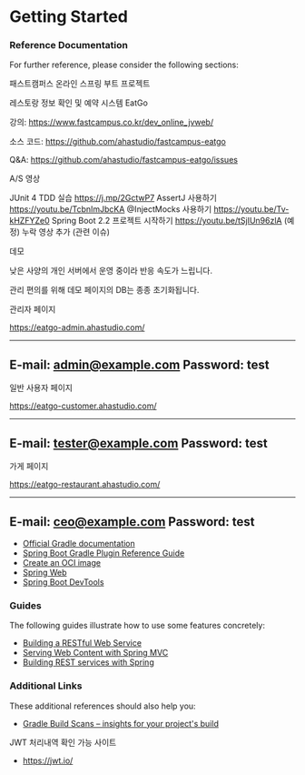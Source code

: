 # Getting Started

### Reference Documentation
For further reference, please consider the following sections:

패스트캠퍼스 온라인 스프링 부트 프로젝트

레스토랑 정보 확인 및 예약 시스템 EatGo



강의: https://www.fastcampus.co.kr/dev_online_jvweb/


소스 코드: https://github.com/ahastudio/fastcampus-eatgo


Q&A: https://github.com/ahastudio/fastcampus-eatgo/issues


A/S 영상

JUnit 4 TDD 실습 https://j.mp/2GctwP7
AssertJ 사용하기 https://youtu.be/TcbnImJbcKA
@InjectMocks 사용하기 https://youtu.be/Tv-kHZFYZe0
Spring Boot 2.2 프로젝트 시작하기 https://youtu.be/tSjIUn96zlA
(예정) 누락 영상 추가 (관련 이슈)

데모

낮은 사양의 개인 서버에서 운영 중이라 반응 속도가 느립니다.


관리 편의를 위해 데모 페이지의 DB는 종종 초기화됩니다.


관리자 페이지

https://eatgo-admin.ahastudio.com/

-------------------------------
E-mail: admin@example.com
Password: test
-------------------------------

일반 사용자 페이지

https://eatgo-customer.ahastudio.com/

-------------------------------
E-mail: tester@example.com
Password: test
-------------------------------


가게 페이지

https://eatgo-restaurant.ahastudio.com/

-------------------------------
E-mail: ceo@example.com
Password: test
-------------------------------
* [Official Gradle documentation](https://docs.gradle.org)
* [Spring Boot Gradle Plugin Reference Guide](https://docs.spring.io/spring-boot/docs/2.3.4.RELEASE/gradle-plugin/reference/html/)
* [Create an OCI image](https://docs.spring.io/spring-boot/docs/2.3.4.RELEASE/gradle-plugin/reference/html/#build-image)
* [Spring Web](https://docs.spring.io/spring-boot/docs/2.3.4.RELEASE/reference/htmlsingle/#boot-features-developing-web-applications)
* [Spring Boot DevTools](https://docs.spring.io/spring-boot/docs/2.3.4.RELEASE/reference/htmlsingle/#using-boot-devtools)

### Guides
The following guides illustrate how to use some features concretely:

* [Building a RESTful Web Service](https://spring.io/guides/gs/rest-service/)
* [Serving Web Content with Spring MVC](https://spring.io/guides/gs/serving-web-content/)
* [Building REST services with Spring](https://spring.io/guides/tutorials/bookmarks/)

### Additional Links
These additional references should also help you:

* [Gradle Build Scans – insights for your project's build](https://scans.gradle.com#gradle)

JWT 처리내역 확인 가능 사이트
* https://jwt.io/    

